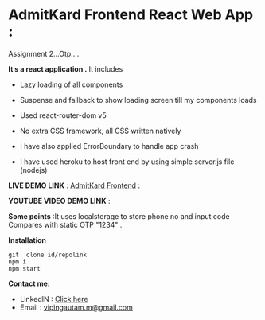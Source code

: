  # AdmitKard Frontend React Web App  :

 Assignment 2...Otp....

**It s a react application .**
It includes 
 

 - Lazy loading of all components
 - Suspense and fallback to show  loading screen till  my components
   loads
   
 - Used react-router-dom v5

 

 - No extra CSS framework, all CSS written natively
 - I have also applied ErrorBoundary to handle  app crash
 - I have used heroku to host front end by using  simple server.js file (nodejs)
 

 **LIVE DEMO LINK**   :   [AdmitKard Frontend](https://admitkardlogin.herokuapp.com/) : 

**YOUTUBE VIDEO DEMO LINK**  :


**Some points**    :It uses localstorage to store phone no and input code
                    Compares with  static OTP "1234" .
                    
**Installation** 
   
    git  clone id/repolink
    npm i
    npm start 

**Contact me:**

 - LinkedIN : [Click here](https://www.linkedin.com/in/vipin-gautam-b95531186/)
 - Email : vipingautam.m@gmail.com
